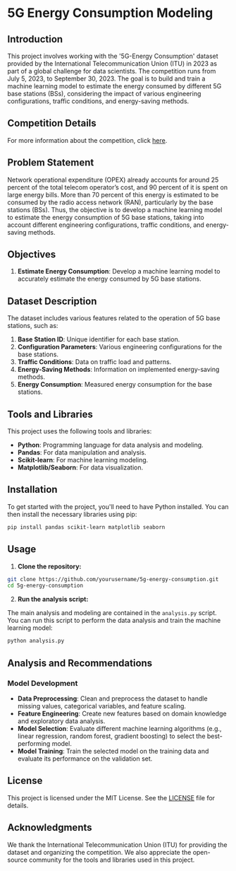 # 5G Energy Consumption Modeling

## Introduction

This project involves working with the '5G-Energy Consumption' dataset provided by the International Telecommunication Union (ITU) in 2023 as part of a global challenge for data scientists. The competition runs from July 5, 2023, to September 30, 2023. The goal is to build and train a machine learning model to estimate the energy consumed by different 5G base stations (BSs), considering the impact of various engineering configurations, traffic conditions, and energy-saving methods.

## Competition Details

For more information about the competition, click [here](https://example.com).

## Problem Statement

Network operational expenditure (OPEX) already accounts for around 25 percent of the total telecom operator’s cost, and 90 percent of it is spent on large energy bills. More than 70 percent of this energy is estimated to be consumed by the radio access network (RAN), particularly by the base stations (BSs). Thus, the objective is to develop a machine learning model to estimate the energy consumption of 5G base stations, taking into account different engineering configurations, traffic conditions, and energy-saving methods.

## Objectives

1. **Estimate Energy Consumption**: Develop a machine learning model to accurately estimate the energy consumed by 5G base stations.

## Dataset Description

The dataset includes various features related to the operation of 5G base stations, such as:

1. **Base Station ID**: Unique identifier for each base station.
2. **Configuration Parameters**: Various engineering configurations for the base stations.
3. **Traffic Conditions**: Data on traffic load and patterns.
4. **Energy-Saving Methods**: Information on implemented energy-saving methods.
5. **Energy Consumption**: Measured energy consumption for the base stations.

## Tools and Libraries

This project uses the following tools and libraries:
- **Python**: Programming language for data analysis and modeling.
- **Pandas**: For data manipulation and analysis.
- **Scikit-learn**: For machine learning modeling.
- **Matplotlib/Seaborn**: For data visualization.

## Installation

To get started with the project, you'll need to have Python installed. You can then install the necessary libraries using pip:

```sh
pip install pandas scikit-learn matplotlib seaborn
```

## Usage

1. **Clone the repository:**

```sh
git clone https://github.com/yourusername/5g-energy-consumption.git
cd 5g-energy-consumption
```

2. **Run the analysis script:**

The main analysis and modeling are contained in the `analysis.py` script. You can run this script to perform the data analysis and train the machine learning model:

```sh
python analysis.py
```

## Analysis and Recommendations

### Model Development

- **Data Preprocessing**: Clean and preprocess the dataset to handle missing values, categorical variables, and feature scaling.
- **Feature Engineering**: Create new features based on domain knowledge and exploratory data analysis.
- **Model Selection**: Evaluate different machine learning algorithms (e.g., linear regression, random forest, gradient boosting) to select the best-performing model.
- **Model Training**: Train the selected model on the training data and evaluate its performance on the validation set.

## License

This project is licensed under the MIT License. See the [LICENSE](LICENSE) file for details.

## Acknowledgments

We thank the International Telecommunication Union (ITU) for providing the dataset and organizing the competition. We also appreciate the open-source community for the tools and libraries used in this project.
